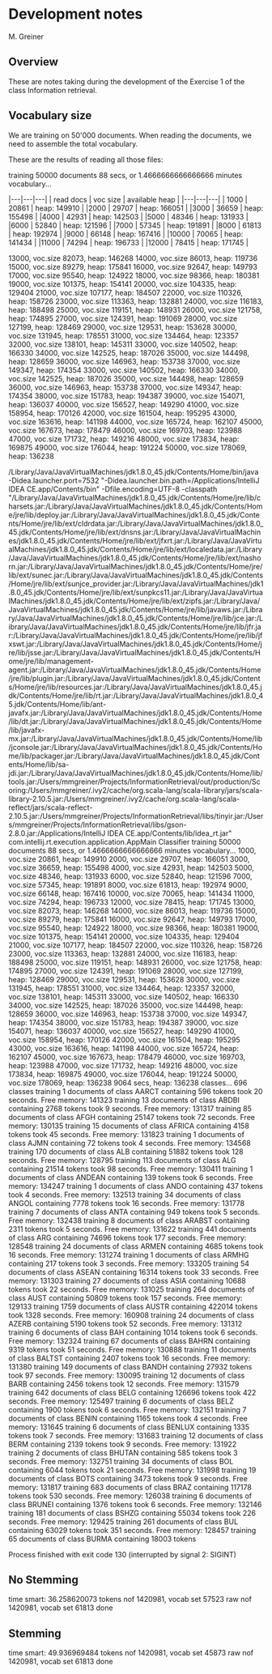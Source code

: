 # Development notes

M. Greiner

## Overview
These are notes taking during the development of the Exercise 1 of the class Information retrieval.

## Vocabulary size
We are training on 50'000 documents. 
When reading the documents, we need to assemble the total vocabulary.

These are the results of reading all those files:

training 50000 documents
	88 secs, or 1.4666666666666666 minutes
vocabulary...


|---|---|---|
| read docs | voc size | available heap |
|---|---|---|
| 1000 | 20861 | heap: 149910 |
|2000 | 29707 | heap: 166051 |
|3000 | 36659 | heap: 155498 |
|4000 | 42931 | heap: 142503 |
|5000 | 48346 | heap: 131933 |
|6000 | 52840 | heap: 121596 |
|7000 | 57345 | heap: 191891 |
|8000 | 61813 | heap: 192974 |
|9000 | 66148 | heap: 167416 |
|10000 | 70065 | heap: 141434 |
|11000 | 74294 | heap: 196733 |
|12000 | 78415 | heap: 171745 |



13000, voc.size 82073, heap: 146268
14000, voc.size 86013, heap: 119736
15000, voc.size 89279, heap: 175841
16000, voc.size 92647, heap: 149793
17000, voc.size 95540, heap: 124922
18000, voc.size 98366, heap: 180381
19000, voc.size 101375, heap: 154141
20000, voc.size 104335, heap: 129404
21000, voc.size 107177, heap: 184507
22000, voc.size 110326, heap: 158726
23000, voc.size 113363, heap: 132881
24000, voc.size 116183, heap: 188498
25000, voc.size 119151, heap: 148931
26000, voc.size 121758, heap: 174895
27000, voc.size 124391, heap: 191069
28000, voc.size 127199, heap: 128469
29000, voc.size 129531, heap: 153628
30000, voc.size 131945, heap: 178551
31000, voc.size 134464, heap: 123357
32000, voc.size 138101, heap: 145311
33000, voc.size 140502, heap: 166330
34000, voc.size 142525, heap: 187026
35000, voc.size 144498, heap: 128659
36000, voc.size 146963, heap: 153738
37000, voc.size 149347, heap: 174354
33000, voc.size 140502, heap: 166330
34000, voc.size 142525, heap: 187026
35000, voc.size 144498, heap: 128659
36000, voc.size 146963, heap: 153738
37000, voc.size 149347, heap: 174354
38000, voc.size 151783, heap: 194387
39000, voc.size 154071, heap: 136037
40000, voc.size 156527, heap: 149290
41000, voc.size 158954, heap: 170126
42000, voc.size 161504, heap: 195295
43000, voc.size 163616, heap: 141198
44000, voc.size 165724, heap: 162107
45000, voc.size 167673, heap: 178479
46000, voc.size 169703, heap: 123988
47000, voc.size 171732, heap: 149216
48000, voc.size 173834, heap: 169875
49000, voc.size 176044, heap: 191224
50000, voc.size 178069, heap: 136238


/Library/Java/JavaVirtualMachines/jdk1.8.0_45.jdk/Contents/Home/bin/java -Didea.launcher.port=7532 "-Didea.launcher.bin.path=/Applications/IntelliJ IDEA CE.app/Contents/bin" -Dfile.encoding=UTF-8 -classpath "/Library/Java/JavaVirtualMachines/jdk1.8.0_45.jdk/Contents/Home/jre/lib/charsets.jar:/Library/Java/JavaVirtualMachines/jdk1.8.0_45.jdk/Contents/Home/jre/lib/deploy.jar:/Library/Java/JavaVirtualMachines/jdk1.8.0_45.jdk/Contents/Home/jre/lib/ext/cldrdata.jar:/Library/Java/JavaVirtualMachines/jdk1.8.0_45.jdk/Contents/Home/jre/lib/ext/dnsns.jar:/Library/Java/JavaVirtualMachines/jdk1.8.0_45.jdk/Contents/Home/jre/lib/ext/jfxrt.jar:/Library/Java/JavaVirtualMachines/jdk1.8.0_45.jdk/Contents/Home/jre/lib/ext/localedata.jar:/Library/Java/JavaVirtualMachines/jdk1.8.0_45.jdk/Contents/Home/jre/lib/ext/nashorn.jar:/Library/Java/JavaVirtualMachines/jdk1.8.0_45.jdk/Contents/Home/jre/lib/ext/sunec.jar:/Library/Java/JavaVirtualMachines/jdk1.8.0_45.jdk/Contents/Home/jre/lib/ext/sunjce_provider.jar:/Library/Java/JavaVirtualMachines/jdk1.8.0_45.jdk/Contents/Home/jre/lib/ext/sunpkcs11.jar:/Library/Java/JavaVirtualMachines/jdk1.8.0_45.jdk/Contents/Home/jre/lib/ext/zipfs.jar:/Library/Java/JavaVirtualMachines/jdk1.8.0_45.jdk/Contents/Home/jre/lib/javaws.jar:/Library/Java/JavaVirtualMachines/jdk1.8.0_45.jdk/Contents/Home/jre/lib/jce.jar:/Library/Java/JavaVirtualMachines/jdk1.8.0_45.jdk/Contents/Home/jre/lib/jfr.jar:/Library/Java/JavaVirtualMachines/jdk1.8.0_45.jdk/Contents/Home/jre/lib/jfxswt.jar:/Library/Java/JavaVirtualMachines/jdk1.8.0_45.jdk/Contents/Home/jre/lib/jsse.jar:/Library/Java/JavaVirtualMachines/jdk1.8.0_45.jdk/Contents/Home/jre/lib/management-agent.jar:/Library/Java/JavaVirtualMachines/jdk1.8.0_45.jdk/Contents/Home/jre/lib/plugin.jar:/Library/Java/JavaVirtualMachines/jdk1.8.0_45.jdk/Contents/Home/jre/lib/resources.jar:/Library/Java/JavaVirtualMachines/jdk1.8.0_45.jdk/Contents/Home/jre/lib/rt.jar:/Library/Java/JavaVirtualMachines/jdk1.8.0_45.jdk/Contents/Home/lib/ant-javafx.jar:/Library/Java/JavaVirtualMachines/jdk1.8.0_45.jdk/Contents/Home/lib/dt.jar:/Library/Java/JavaVirtualMachines/jdk1.8.0_45.jdk/Contents/Home/lib/javafx-mx.jar:/Library/Java/JavaVirtualMachines/jdk1.8.0_45.jdk/Contents/Home/lib/jconsole.jar:/Library/Java/JavaVirtualMachines/jdk1.8.0_45.jdk/Contents/Home/lib/packager.jar:/Library/Java/JavaVirtualMachines/jdk1.8.0_45.jdk/Contents/Home/lib/sa-jdi.jar:/Library/Java/JavaVirtualMachines/jdk1.8.0_45.jdk/Contents/Home/lib/tools.jar:/Users/mmgreiner/Projects/InformationRetrieval/out/production/Scoring:/Users/mmgreiner/.ivy2/cache/org.scala-lang/scala-library/jars/scala-library-2.10.5.jar:/Users/mmgreiner/.ivy2/cache/org.scala-lang/scala-reflect/jars/scala-reflect-2.10.5.jar:/Users/mmgreiner/Projects/InformationRetrieval/libs/tinyir.jar:/Users/mmgreiner/Projects/InformationRetrieval/libs/gson-2.8.0.jar:/Applications/IntelliJ IDEA CE.app/Contents/lib/idea_rt.jar" com.intellij.rt.execution.application.AppMain Classifier
training 50000 documents
	88 secs, or 1.4666666666666666 minutes
vocabulary...
1000, voc.size 20861, heap: 149910
2000, voc.size 29707, heap: 166051
3000, voc.size 36659, heap: 155498
4000, voc.size 42931, heap: 142503
5000, voc.size 48346, heap: 131933
6000, voc.size 52840, heap: 121596
7000, voc.size 57345, heap: 191891
8000, voc.size 61813, heap: 192974
9000, voc.size 66148, heap: 167416
10000, voc.size 70065, heap: 141434
11000, voc.size 74294, heap: 196733
12000, voc.size 78415, heap: 171745
13000, voc.size 82073, heap: 146268
14000, voc.size 86013, heap: 119736
15000, voc.size 89279, heap: 175841
16000, voc.size 92647, heap: 149793
17000, voc.size 95540, heap: 124922
18000, voc.size 98366, heap: 180381
19000, voc.size 101375, heap: 154141
20000, voc.size 104335, heap: 129404
21000, voc.size 107177, heap: 184507
22000, voc.size 110326, heap: 158726
23000, voc.size 113363, heap: 132881
24000, voc.size 116183, heap: 188498
25000, voc.size 119151, heap: 148931
26000, voc.size 121758, heap: 174895
27000, voc.size 124391, heap: 191069
28000, voc.size 127199, heap: 128469
29000, voc.size 129531, heap: 153628
30000, voc.size 131945, heap: 178551
31000, voc.size 134464, heap: 123357
32000, voc.size 138101, heap: 145311
33000, voc.size 140502, heap: 166330
34000, voc.size 142525, heap: 187026
35000, voc.size 144498, heap: 128659
36000, voc.size 146963, heap: 153738
37000, voc.size 149347, heap: 174354
38000, voc.size 151783, heap: 194387
39000, voc.size 154071, heap: 136037
40000, voc.size 156527, heap: 149290
41000, voc.size 158954, heap: 170126
42000, voc.size 161504, heap: 195295
43000, voc.size 163616, heap: 141198
44000, voc.size 165724, heap: 162107
45000, voc.size 167673, heap: 178479
46000, voc.size 169703, heap: 123988
47000, voc.size 171732, heap: 149216
48000, voc.size 173834, heap: 169875
49000, voc.size 176044, heap: 191224
50000, voc.size 178069, heap: 136238
	9064 secs, heap: 136238
classes...
	696 classes
	training 1 documents of class AARCT
	containing 596 tokens
took 20 seconds. Free memory: 141323
	training 13 documents of class ABDBI
	containing 2768 tokens
took 9 seconds. Free memory: 131317
	training 85 documents of class AFGH
	containing 25147 tokens
took 72 seconds. Free memory: 130135
	training 15 documents of class AFRICA
	containing 4158 tokens
took 45 seconds. Free memory: 131823
	training 1 documents of class AJMN
	containing 72 tokens
took 4 seconds. Free memory: 134568
	training 170 documents of class ALB
	containing 51882 tokens
took 128 seconds. Free memory: 128795
	training 113 documents of class ALG
	containing 21514 tokens
took 98 seconds. Free memory: 130411
	training 1 documents of class ANDEAN
	containing 139 tokens
took 6 seconds. Free memory: 134247
	training 1 documents of class ANDO
	containing 437 tokens
took 4 seconds. Free memory: 132513
	training 34 documents of class ANGOL
	containing 7778 tokens
took 16 seconds. Free memory: 131778
	training 7 documents of class ANTA
	containing 949 tokens
took 5 seconds. Free memory: 132438
	training 8 documents of class ARABST
	containing 2311 tokens
took 5 seconds. Free memory: 131622
	training 441 documents of class ARG
	containing 74696 tokens
took 177 seconds. Free memory: 128548
	training 24 documents of class ARMEN
	containing 4685 tokens
took 16 seconds. Free memory: 131274
	training 1 documents of class ARMHG
	containing 217 tokens
took 3 seconds. Free memory: 133205
	training 54 documents of class ASEAN
	containing 16314 tokens
took 33 seconds. Free memory: 131303
	training 27 documents of class ASIA
	containing 10688 tokens
took 22 seconds. Free memory: 131025
	training 264 documents of class AUST
	containing 50809 tokens
took 157 seconds. Free memory: 129133
	training 1759 documents of class AUSTR
	containing 422014 tokens
took 1328 seconds. Free memory: 160908
	training 24 documents of class AZERB
	containing 5190 tokens
took 52 seconds. Free memory: 131312
	training 6 documents of class BAH
	containing 1014 tokens
took 6 seconds. Free memory: 132324
	training 67 documents of class BAHRN
	containing 9319 tokens
took 51 seconds. Free memory: 130888
	training 11 documents of class BALTST
	containing 2407 tokens
took 16 seconds. Free memory: 131380
	training 149 documents of class BANDH
	containing 27932 tokens
took 97 seconds. Free memory: 130095
	training 12 documents of class BARB
	containing 2456 tokens
took 12 seconds. Free memory: 131579
	training 642 documents of class BELG
	containing 126696 tokens
took 422 seconds. Free memory: 125497
	training 6 documents of class BELZ
	containing 1900 tokens
took 6 seconds. Free memory: 132151
	training 7 documents of class BENIN
	containing 1165 tokens
took 4 seconds. Free memory: 131645
	training 6 documents of class BENLUX
	containing 1335 tokens
took 7 seconds. Free memory: 131683
	training 12 documents of class BERM
	containing 2139 tokens
took 9 seconds. Free memory: 131922
	training 2 documents of class BHUTAN
	containing 585 tokens
took 3 seconds. Free memory: 132751
	training 34 documents of class BOL
	containing 6044 tokens
took 21 seconds. Free memory: 131998
	training 19 documents of class BOTS
	containing 3473 tokens
took 9 seconds. Free memory: 131817
	training 683 documents of class BRAZ
	containing 117178 tokens
took 530 seconds. Free memory: 126038
	training 6 documents of class BRUNEI
	containing 1376 tokens
took 6 seconds. Free memory: 132146
	training 181 documents of class BSHZG
	containing 55034 tokens
took 226 seconds. Free memory: 129425
	training 261 documents of class BUL
	containing 63029 tokens
took 351 seconds. Free memory: 128457
	training 65 documents of class BURMA
	containing 18003 tokens

Process finished with exit code 130 (interrupted by signal 2: SIGINT)

## No Stemming

time smart: 36.258620073
 tokens nof 1420981, vocab set 57523
 raw    nof 1420981, vocab set 61813
done

## Stemming

time smart: 49.936969484
 tokens nof 1420981, vocab set 45873
 raw    nof 1420981, vocab set 61813
done